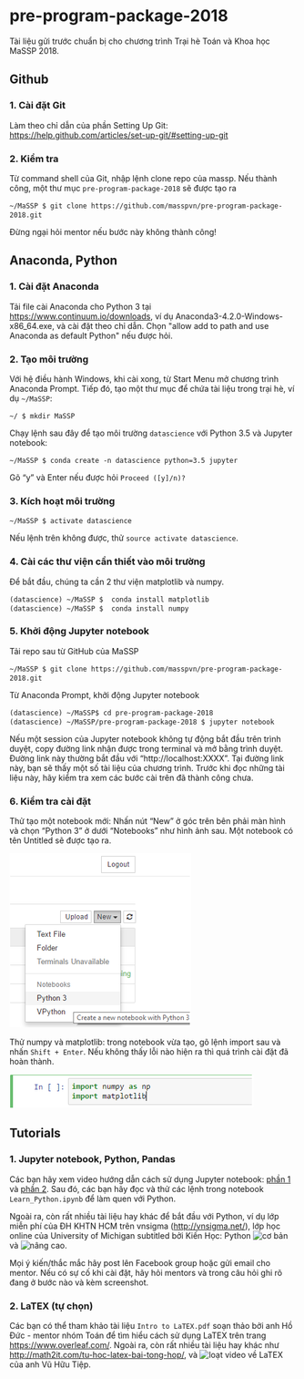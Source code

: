 # pre-program-package-2018
Tài liệu gửi trước chuẩn bị cho chương trình Trại hè Toán và Khoa học MaSSP 2018.
## Github
### 1. Cài đặt Git
Làm theo chỉ dẫn của phần Setting Up Git: https://help.github.com/articles/set-up-git/#setting-up-git
### 2. Kiểm tra
Từ command shell của Git, nhập lệnh clone repo của massp. Nếu thành công, một thư mục `pre-program-package-2018` sẽ được tạo ra
```
~/MaSSP $ git clone https://github.com/masspvn/pre-program-package-2018.git 
```
Đừng ngại hỏi mentor nếu bước này không thành công!

## Anaconda, Python
### 1. Cài đặt Anaconda

Tải file cài Anaconda cho Python 3 tại https://www.continuum.io/downloads, ví dụ Anaconda3-4.2.0-Windows-x86_64.exe, và cài đặt theo chỉ dẫn. Chọn "allow add to path and use Anaconda as default Python" nếu được hỏi.
### 2. Tạo môi trường

Với hệ điều hành Windows, khi cài xong, từ Start Menu mở chương trình Anaconda Prompt. Tiếp đó, tạo một thư mục để chứa tài liệu trong trại hè, ví dụ `~/MaSSP`:
```
~/ $ mkdir MaSSP
```
Chạy lệnh sau đây để tạo môi trường `datascience` với Python 3.5 và Jupyter notebook:
```
~/MaSSP $ conda create -n datascience python=3.5 jupyter
```
Gõ “y” và Enter nếu được hỏi `Proceed ([y]/n)?`

### 3. Kích hoạt môi trường
```
~/MaSSP $ activate datascience
```
Nếu lệnh trên không được, thử `source activate datascience`.

### 4. Cài các thư viện cần thiết vào môi trường

Để bắt đầu, chúng ta cần 2 thư viện matplotlib và numpy.
```
(datascience) ~/MaSSP $  conda install matplotlib
(datascience) ~/MaSSP $  conda install numpy
```
### 5. Khởi động Jupyter notebook

Tải repo sau từ GitHub của MaSSP
``` 
~/MaSSP $ git clone https://github.com/masspvn/pre-program-package-2018.git  
```
Từ Anaconda Prompt, khởi động Jupyter notebook
```
(datascience) ~/MaSSP$ cd pre-program-package-2018
(datascience) ~/MaSSP/pre-program-package-2018 $ jupyter notebook
```
Nếu một session của Jupyter notebook không tự động bắt đầu trên trình duyệt, copy đường link nhận được trong terminal và mở bằng trình duyệt. Đường link này thường bắt đầu với “http://localhost:XXXX”. Tại đường link này, bạn sẽ thấy một số tài liệu của chương trình. Trước khi đọc những tài liệu này, hãy kiểm tra xem các bước cài trên đã thành công chưa.

### 6. Kiểm tra cài đặt

Thử tạo một notebook mới: Nhấn nút “New” ở góc trên bên phải màn hình và chọn “Python 3” ở dưới “Notebooks” như hình ảnh sau. Một notebook có tên Untitled sẽ được tạo ra.

![tạo notebook](/images/create_new_notebook.png)
	
Thử numpy và matplotlib: trong notebook vừa tạo, gõ lệnh import sau và nhấn `Shift + Enter`. Nếu không thấy lỗi nào hiện ra thì quá trình cài đặt đã hoàn thành.

![thử numpy và matplotlib](/images/verify_numpy_matplotlib.png)

## Tutorials
### 1. Jupyter notebook, Python, Pandas
Các bạn hãy xem video hướng dẫn cách sử dụng Jupyter notebook: [phần 1](https://www.youtube.com/watch?v=6JeSric40N0) và [phần 2](https://www.youtube.com/watch?v=BY2V1wxGFy4).
Sau đó, các bạn hãy đọc và thử các lệnh trong notebook `Learn_Python.ipynb` để làm quen với Python.

Ngoài ra, còn rất nhiều tài liệu hay khác để bắt đầu với Python, ví dụ lớp miễn phí của ĐH KHTN HCM trên vnsigma (http://vnsigma.net/), lớp học online của University of Michigan subtitled bởi Kiến Học: Python ![cơ bản](http://study.kienhoc.vn/courses/course-v1:UMICH+CS101+2016_T3/about) và ![nâng cao](http://study.kienhoc.vn/courses/course-v1:UMICH+CS201+2016_T3/about). 

Mọi ý kiến/thắc mắc hãy post lên Facebook group hoặc gửi email cho mentor.
Nếu có sự cố khi cài đặt, hãy hỏi mentors và trong câu hỏi ghi rõ đang ở bước nào và kèm screenshot.

### 2. LaTEX (tự chọn)
Các bạn có thể tham khảo tài liệu `Intro to LaTEX.pdf` soạn thảo bởi anh Hồ Đức - mentor nhóm Toán để tìm hiểu cách sử dụng LaTEX trên trang https://www.overleaf.com/. Ngoài ra, còn rất nhiều tài liệu hay khác như http://math2it.com/tu-hoc-latex-bai-tong-hop/, và ![loạt video về LaTEX](https://www.youtube.com/watch?v=Qc82mJTDzt8&index=2&list=PLlsF2nDmyL7msihnebzII_KVWy6URxDfp) của anh Vũ Hữu Tiệp.



